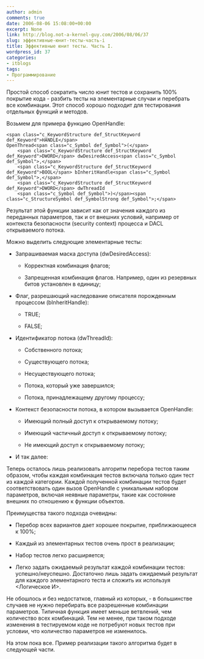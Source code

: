 ```yaml
---
author: admin
comments: true
date: 2006-08-06 15:08:00+00:00
excerpt: None
link: http://blog.not-a-kernel-guy.com/2006/08/06/37
slug: эффективные-юнит-тесты-часть-i
title: Эффективные юнит тесты. Часть I.
wordpress_id: 37
categories:
- itblogs
tags:
- Программирование
---
```


Простой способ сократить число юнит тестов и сохранить 100% покрытие кода - разбить тесты на элементарные случаи и перебрать все комбинации. Этот способ хорошо подходит для тестирования отдельных функций и методов. 

<!-- more -->Возьмем для примера функцию OpenHandle:


    
    <span class="c_KeywordStructure def_StructKeyword def_Keyword">HANDLE</span>
    OpenThread<span class="c_Symbol def_Symbol">(</span>
        <span class="c_KeywordStructure def_StructKeyword def_Keyword">DWORD</span> dwDesiredAccess<span class="c_Symbol def_Symbol">,</span>
        <span class="c_KeywordStructure def_StructKeyword def_Keyword">BOOL</span> bInheritHandle<span class="c_Symbol def_Symbol">,</span>
        <span class="c_KeywordStructure def_StructKeyword def_Keyword">DWORD</span> dwThreadId
        <span class="c_Symbol def_Symbol">)</span><span class="c_StructureSymbol def_SymbolStrong def_Symbol">;</span>



Результат этой функции зависит как от значения каждого из переданных параметров, так и от внешних условий, например от контекста безопасности (security context) процесса и DACL открываемого потока.

Можно выделить следующие элементарные тесты:




	
  * Запрашиваемая маска доступа (dwDesiredAccess):

	
    * Корректная комбинация флагов;

	
    * Запрещенная комбинация флагов. Например, один из резервных битов установлен в единицу;




	
  * Флаг, разрешающий наследование описателя порожденным процессом (bInheritHandle):

	
    * TRUE;

	
    * FALSE;




	
  * Идентификатор потока (dwThreadId):

	
    * Собственного потока;

	
    * Существующего потока;

	
    * Несуществующего потока;

	
    * Потока, который уже завершился;

	
    * Потока, принадлежащему другому процессу;




	
  * Контекст безопасности потока, в котором вызывается OpenHandle:

	
    * Имеющий полный доступ к открываемому потоку;

	
    * Имеющий частичный доступ к открываемому потоку;

	
    * Не имеющий доступ к открываемому потоку;




	
  * И так далее:



Теперь осталось лишь реализовать алгоритм перебора тестов таким образом, чтобы каждая комбинация тестов включала только один тест из каждой категории. Каждой полученной комбинации тестов будет соответствовать один вызов OpenHandle с уникальным набором параметров, включая неявные параметры, такие как состояние внешних по отношению к функции объектов.

Преимущества такого подхода очевидны:


	
  * Перебор всех вариантов дает хорошее покрытие, приближающееся к 100%;

	
  * Каждый из элементарных тестов очень прост в реализации;

	
  * Набор тестов легко расширяется;

	
  * Легко задать ожидаемый результат каждой комбинации тестов: успешно/неуспешно. Достаточно лишь задать ожидаемый результат для каждого элементарного теста и сложить их используя <Логическое И>.



Не обошлось и без недостатков, главный из которых, - в большинстве случаев не нужно перебирать все разрешенные комбинации параметров. Типичная функция имеет меньше ветвлений, чем количество всех комбинаций. Тем не менее, при таком подходе изменения в тестируемом коде не потребуют новых тестов при условии, что количество параметров не изменилось.

На этом пока все. Пример реализации такого алгоритма будет в следующей части.
